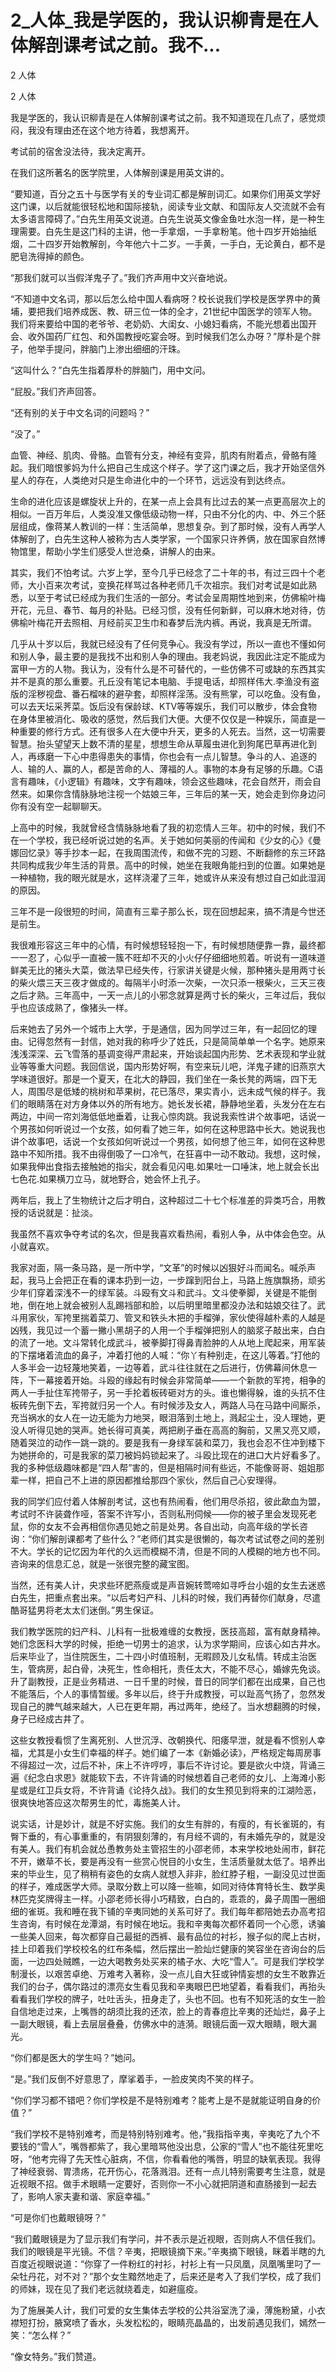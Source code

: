 # 2_人体_我是学医的，我认识柳青是在人体解剖课考试之前。我不...

2 人体

2 人体

我是学医的，我认识柳青是在人体解剖课考试之前。我不知道现在几点了，感觉烦闷，我没有理由还在这个地方待着，我想离开。

考试前的宿舍没法待，我决定离开。

在我们这所著名的医学院里，人体解剖课是用英文讲的。

“要知道，百分之五十与医学有关的专业词汇都是解剖词汇。如果你们用英文学好这门课，以后就能很轻松地和国际接轨，阅读专业文献、和国际友人交流就不会有太多语言障碍了。”白先生用英文说道。白先生说英文像金鱼吐水泡一样，是一种生理需要。白先生是这门科的主讲，他一手拿烟，一手拿粉笔。他十四岁开始抽纸烟，二十四岁开始教解剖，今年他六十二岁。一手黄，一手白，无论黄白，都不是肥皂洗得掉的颜色。

“那我们就可以当假洋鬼子了。”我们齐声用中文兴奋地说。

“不知道中文名词，那以后怎么给中国人看病呀？校长说我们学校是医学界中的黄埔，要把我们培养成医、教、研三位一体的全才，21世纪中国医学的领军人物。我们将来要给中国的老爷爷、老奶奶、大闺女、小媳妇看病，不能光想着出国开会、收外国药厂红包、和外国教授吃宴会呀。到时候我们怎么办呀？”厚朴是个胖子，他举手提问，胖脑门上渗出细细的汗珠。

“这叫什么？”白先生指着厚朴的胖脑门，用中文问。

“屁股。”我们齐声回答。

“还有别的关于中文名词的问题吗？”

“没了。”

血管、神经、肌肉、骨骼。血管有分支，神经有变异，肌肉有附着点，骨骼有隆起。我们暗恨爹妈为什么把自己生成这个样子。学了这门课之后，我才开始坚信外星人的存在，人类绝对只是生命进化中的一个环节，远远没有到达终点。

生命的进化应该是螺旋状上升的，在某一点上会具有比过去的某一点更高层次上的相似。一百万年后，人类没准又像低级动物一样，只由不分化的内、中、外三个胚层组成，像蒋某人教训的一样：生活简单，思想复杂。到了那时候，没有人再学人体解剖了，白先生这种人被称为古人类学家，一个国家只许养俩，放在国家自然博物馆里，帮助小学生们感受人世沧桑，讲解人的由来。

其实，我们不怕考试。六岁上学，至今几乎已经念了二十年的书，有过三四十个老师，大小百来次考试，变换花样骂过各种老师几千次祖宗。我们对考试是如此熟悉，以至于考试已经成为我们生活的一部分。考试会呈周期性地到来，仿佛榆叶梅开花，元旦、春节、每月的补贴。已经习惯，没有任何新鲜，可以麻木地对待，仿佛榆叶梅花开去照相、月经前买卫生巾和春梦后洗内裤。再说，我真是无所谓。

几乎从十岁以后，我就已经没有了任何竞争心。我没有学过，所以一直也不懂如何和别人争，最主要的是我找不出和别人争的理由。我老妈说，我因此注定不能成为富甲一方的人物。我认为，没有什么是不可替代的，一些仿佛不可或缺的东西其实并不是真的那么重要。孔丘没有笔记本电脑、手提电话，却照样伟大.李渔没有盗版的淫秽视盘、番石榴味的避孕套，却照样淫荡。没有熊掌，可以吃鱼。没有鱼，可以去天坛采荠菜。饭后没有保龄球、KTV等等娱乐，我们可以散步，体会食物在身体里被消化、吸收的感觉，然后我们大便。大便不仅仅是一种娱乐，简直是一种重要的修行方式。还有很多人在大便中升天，更多的人死去。当然，这一切需要智慧。抬头望望天上数不清的星星，想想生命从草履虫进化到狗尾巴草再进化到人，再琢磨一下心中患得患失的事情，你也会有一点儿智慧。争斗的人、追逐的人、输的人、赢的人，都是苦命的人、薄福的人。事物的本身有足够的乐趣。C语言有趣味，《小逻辑》有趣味，文字有趣味，领会这些趣味，花会自然开，雨会自然来。如果你含情脉脉地注视一个姑娘三年，三年后的某一天，她会走到你身边问你有没有空一起聊聊天。

上高中的时候，我就曾经含情脉脉地看了我的初恋情人三年。初中的时候，我们不在一个学校，我已经听说过她的名声。关于她如何美丽的传闻和《少女的心》《曼娜回忆录》等手抄本一起，在我周围流传，和做不完的习题、不断翻修的东三环路共同构成我少年生活的背景。高中的时候，她坐在我眼角能扫到的位置。如果她是一种植物，我的眼光就是水，这样浇灌了三年，她或许从来没有想过自己如此湿润的原因。

三年不是一段很短的时间，简直有三辈子那么长，现在回想起来，搞不清是今世还是前生。

我很难形容这三年中的心情，有时候想轻轻抱一下，有时候想随便靠一靠，最终都一一忍了，心似乎一直被一簇不旺却不灭的小火仔仔细细地煎着。听说有一道味道鲜美无比的猪头大菜，做法早已经失传，行家讲关键是火候，那种猪头是用两寸长的柴火煨三天三夜才做成的。每隔半小时添一次柴，一次只添一根柴火，三天三夜之后才熟。三年高中，一天一点儿的小邪念就算是两寸长的柴火，三年过后，我似乎也应该成熟了，像猪头一样。

后来她去了另外一个城市上大学，于是通信，因为同学过三年，有一起回忆的理由。记得忽然有一封信，她对我的称呼少了姓氏，只是简简单单一个名字。她原来浅浅深深、云飞雪落的基调变得严肃起来，开始谈起国内形势、艺术表现和学业就业等等重大问题。我回信说，国内形势好啊，有空来玩儿吧，洋鬼子建的旧燕京大学味道很好。那是一个夏天，在北大的静园，我们坐在一条长凳的两端，四下无人，周围尽是低矮的桃树和苹果树，花已落尽，果实青小，远未成气候的样子。我们的眼睛落在对方身体以外的所有地方。她长发长裙，静静地坐着，头发分在左右两边，中间一帘刘海低低地垂着，让我心惊肉跳。我说我索性讲个故事吧，话说一个男孩如何听说过一个女孩，如何看了她三年，如何在这种思路中长大。她说我也讲个故事吧，话说一个女孩如何听说过一个男孩，如何想了他三年，如何在这种思路中不知所措。我不由得倒吸了一口冷气，在狂喜中一动不敢动。我想，这时候，如果我伸出食指去接触她的指尖，就会看见闪电.如果吐一口唾沫，地上就会长出七色花.如果横刀立马，就地野合，她会怀上孔子。

两年后，我上了生物统计之后才明白，这种超过二十七个标准差的异类巧合，用教授的话说就是：扯淡。

我虽然不喜欢争夺考试的名次，但是我喜欢看热闹，看别人争，从中体会色空。从小就喜欢。

我家对面，隔一条马路，是一所中学，“文革”的时候以凶狠好斗而闻名。喊杀声起，我马上会把正在看的课本扔到一边，一步蹿到阳台上，马路上旌旗飘扬，顽劣少年们穿着深浅不一的绿军装。斗殴有文斗和武斗。文斗使拳脚，关键是不能倒地，倒在地上就会被别人乱踢裆部和脸，以后明里暗里都没办法和姑娘交往了。武斗用家伙，军挎里揣着菜刀、管叉和铁头木把的手榴弹，家伙使得越朴素的人越是凶残，我见过一个蓄一撇小黑胡子的人用一个手榴弹把别人的脑浆子敲出来，白白的流了一地。文斗常转化成武斗，被拳脚打得鼻青脸肿的人从地上爬起来，用军装的下摆堵着流血的鼻子，冲着打他的人喊：“你丫有种别走，在这儿等着。”打他的人多半会一边轻蔑地笑着，一边等着，武斗往往就在之后进行，仿佛幕间休息一阵，下一幕接着开始。斗殴的缘起有时候会非常简单——一个新款的军挎，相争的两人一手扯住军挎带子，另一手抡着板砖砸对方的头。谁也懒得躲，谁的头抗不住板砖先倒下去，军挎就归另一个人。有时候涉及女人，两路人马在马路中间厮杀，充当祸水的女人在一边无能为力地哭，眼泪落到土地上，溅起尘土，没人理她，更没人听得见她的哭声。她长得可真美，两把刷子垂在高高的胸前，又黑又亮又顺，随着哭泣的动作一跳一跳的。要是我有一身绿军装和菜刀，我也会忍不住冲到楼下为她拼命的，可是我家的菜刀被妈妈锁起来了。斗殴比现在的进口大片好看多了。我的多种低级趣味都是“四人帮”害的，但是相隔时间有些远，不能像哥哥、姐姐那辈一样，把自己不上进的原因都推给那四个家伙，然后自己心安理得。

我的同学们应付着人体解剖考试，这也有热闹看，他们用尽杀招，彼此歃血为盟，考试时不许装聋作哑，答案不许写小，否则私刑伺候——你的被子里会发现死老鼠，你的女友不会再相信你遇见她之前是处男。各自出动，向高年级的学长咨询：“你们解剖课都考了些什么？”老师们其实是很懒的，每次考试试卷之间的差别不大。学长的记忆因为年代的久远而模糊不清，但是不同的人模糊的地方也不同。咨询来的信息汇总，就是一张很完整的藏宝图。

当然，还有美人计，央求些环肥燕瘦或是声音婉转莺啼如寻呼台小姐的女生去迷惑白先生，把重点套出来。“以后考妇产科、儿科的时候，我们再替你们献身，尽遣酷哥猛男将老太太们迷倒。”男生保证。

我们教学医院的妇产科、儿科有一批极难缠的女教授，医技高超，富有献身精神。她们念医科大学的时候，拒绝一切男士的追求，认为求学期间，应该心如古井水。后来毕业了，当住院医生，二十四小时值班制，无暇顾及儿女私情。转成主治医生，管病房，起白骨，决死生，性命相托，责任太大，不能不尽心，婚嫁先免谈。升了副教授，正是业务精进、一日千里的时候，昔日的同学们都在出成果，自己也不能落后，个人的事情暂缓。多年以后，终于升成教授，可以趾高气扬了，忽然发现自己的脾气越来越大，人已在更年期，再过两年，绝经了。当水想翻腾的时候，身子已经成古井了。

这些女教授看惯了生离死别、人世沉浮、改朝换代、阳痿早泄，就是看不惯别人幸福，尤其是小女生们幸福的样子。她们编了一本《新婚必读》，严格规定每周房事不得超过一次，过后不补，床上不许哼哼，事后不许讨论。要是欲火中烧，背诵三遍《纪念白求恩》就能软下去，不许背诵的时候想着自己老师的女儿、上海滩小影星或是红卫兵女将，不许背诵《论持久战》。我们的女生预见到将来的江湖险恶，很爽快地答应这次帮男生的忙，毒施美人计。

说实话，计是妙计，就是不好实施。我们的女生有胖的，有瘦的，有长雀斑的，有臀下垂的，有心事重重的，有阴狠刻薄的，有月经不调的，有未婚先孕的，就是没有美人。我们有机会就怂恿教务处主管招生的小邵老师，本来学校地处闹市，鲜花不开，嫩草不长，要是再没有一些赏心悦目的小女生，生活质量就太低了。培养出来的毕业生，见了稍稍有姿色的女病人就想入非非，脸红脖子粗，一副没见过世面的样子，难成医学大师。录取分数上可以降一些嘛，如同对待体育特长生、数学奥林匹克奖牌得主一样。小邵老师长得小巧精致，白白的，乖乖的，鼻子周围一圈细细的雀斑。我和睡在我下铺的辛夷同她的关系可好了。我们每年都陪她去办高考招生咨询，有时候在龙潭湖，有时候在地坛。我和辛夷每次都怀着同一个心愿，诱骗一些美人回来，每次都穿自己最挺的西裤、最有品位的衬衫，猴子似的爬上古树，挂上印着我们学校校名的红布条幅，然后摆出一脸灿烂健康的笑容坐在咨询台的后面，一边四处贼瞧，一边大喝教务处买来的橘子水、大吃“雪人”。可是我们学校学制漫长，以艰苦卓绝、万难考入著称，没一点儿自大狂或钟情妄想的女生不敢靠近我们的台子，偶尔路过的漂亮女生看见我和辛夷眼巴巴地望着，看看我们，再抬头看看我们学校的牌子，吐吐舌头，扭身走了，头也不回。也有不知死活的女生一脸自信地走过来，上嘴唇的胡须比我的还浓，脸上的青春痘比辛夷的还灿烂，鼻子上一副大眼镜，看上去层层叠叠，仿佛水中的涟漪。眼镜后面一双大眼睛，眼大漏光。

“你们都是医大的学生吗？”她问。

“是。”我们反倒不好意思了，摩挲着手，一脸皮笑肉不笑的样子。

“你们学习都不错吧？你们学校是不是特别难考？能考上是不是就能证明自身的价值？”

“我们学校不是特别难考，而是特别特别难考。他，”我指指辛夷，辛夷吃了九个不要钱的“雪人”，嘴唇都紫了，我心里暗骂他没出息，公家的“雪人”也不能往死里吃呀，“他考完得了先天性心脏病，不信，你看看他的嘴唇，明显的缺氧表现。我得了神经衰弱、胃溃疡，花开伤心，花落溅泪。还有一点儿特别需要考生注意，就是近视眼不招。做手术眼睛一定要好，否则你一不小心就把阴道和直肠接到一起去了，影响人家夫妻和谐、家庭幸福。”

“可是你们也戴眼镜呀？”

“我们戴眼镜是为了显示我们有学问，并不表示是近视眼，否则病人不信任我们。我们的眼镜是平光镜。不信？辛夷，把眼镜摘下来。”辛夷摘下眼镜，眯着半瞎的九百度近视眼说道：“你穿了一件粉红的衬衫，衬衫上有一只凤凰，凤凰嘴里叼了一朵牡丹花，对不对？”那个女生黯然地走了，后来还是考入了我们学校，成了我们的师妹，现在见了我们老远就绕着走，如避瘟疫。

为了施展美人计，我们可爱的女生集体去学校的公共浴室洗了澡，薄施粉黛，小衣襟短打扮，腋窝喷了香水，头发松松的，眼睛亮晶晶的，出发前遇见我们，嫣然一笑：“怎么样？”

“像女特务。”我们赞道。